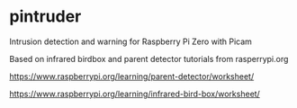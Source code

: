 # pintruder
Intrusion detection and warning for Raspberry Pi Zero with Picam

Based on infrared birdbox and parent detector tutorials from rasperrypi.org

https://www.raspberrypi.org/learning/parent-detector/worksheet/

https://www.raspberrypi.org/learning/infrared-bird-box/worksheet/
